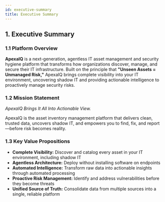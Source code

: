 ```yaml
---
id: executive-summary
title: Executive Summary
---
```


## 1. Executive Summary

### 1.1 Platform Overview

**ApexaIQ** is a next-generation, agentless IT asset management and security hygiene platform that transforms how organizations discover, manage, and secure their IT infrastructure. Built on the principle that **"Unseen Assets = Unmanaged Risk,"** ApexaIQ brings complete visibility into your IT environment, uncovering shadow IT and providing actionable intelligence to proactively manage security risks.

### 1.2 Mission Statement

*ApexaIQ Brings It All Into Actionable View.*

ApexaIQ is the asset inventory management platform that delivers clean, trusted data, uncovers shadow IT, and empowers you to find, fix, and report—before risk becomes reality.

### 1.3 Key Value Propositions

- **Complete Visibility:** Discover and catalog every asset in your IT environment, including shadow IT
- **Agentless Architecture:** Deploy without installing software on endpoints
- **Automated Intelligence:** Transform raw data into actionable insights through automated processing
- **Proactive Risk Management:** Identify and address vulnerabilities before they become threats
- **Unified Source of Truth:** Consolidate data from multiple sources into a single, reliable platform
